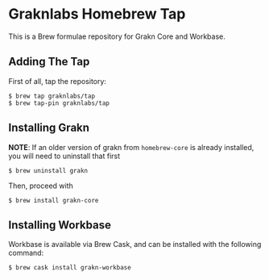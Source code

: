 # Graknlabs Homebrew Tap
This is a Brew formulae repository for Grakn Core and Workbase.


## Adding The Tap
First of all, tap the repository:
```
$ brew tap graknlabs/tap
$ brew tap-pin graknlabs/tap
```

## Installing Grakn

**NOTE**: If an older version of grakn from `homebrew-core` is already installed, you will need to uninstall that first

```
$ brew uninstall grakn
```

Then, proceed with
```
$ brew install grakn-core
```


## Installing Workbase

Workbase is available via Brew Cask, and can be installed with the following command:
```
$ brew cask install grakn-workbase
```
